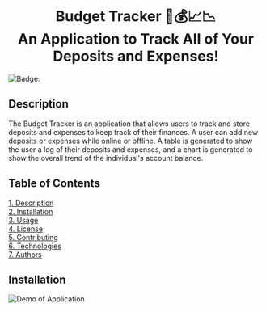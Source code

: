 <h1 align="center">
Budget Tracker 💸💰📈📉 <br> An Application to Track All of Your Deposits and Expenses!
</h1>

![Badge:](https://img.shields.io/badge/LICENSE-MIT-brightgreen.svg)

## Description

The Budget Tracker is an application that allows users to track and store deposits and expenses to keep track of their finances. A user can add new deposits or expenses while online or offline. A table is generated to show the user a log of their deposits and expenses, and a chart is generated to show the overall trend of the individual's account balance.

## Table of Contents

[1. Description](#Description)<br>
[2. Installation](#Installation)<br>
[3. Usage](#Usage)<br>
[4. License](#License)<br>
[5. Contributing](#Contributing)<br>
[6. Technologies](#Technologies)<br>
[7. Authors](#Authors)<br>

## Installation

![Demo of Application](./assets/budget-tracker.gif)
